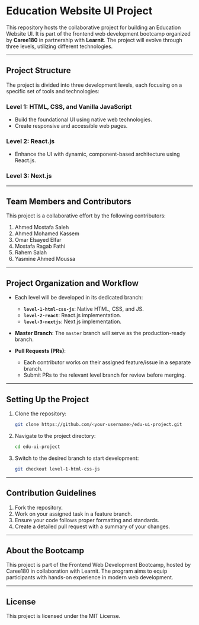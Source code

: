 # Education Website UI Project

This repository hosts the collaborative project for building an Education Website UI. It is part of the frontend web development bootcamp organized by **Caree180** in partnership with **Learnit**. The project will evolve through three levels, utilizing different technologies.

---

## Project Structure

The project is divided into three development levels, each focusing on a specific set of tools and technologies:

### Level 1: HTML, CSS, and Vanilla JavaScript

- Build the foundational UI using native web technologies.
- Create responsive and accessible web pages.

### Level 2: React.js

- Enhance the UI with dynamic, component-based architecture using React.js.

### Level 3: Next.js

---

## Team Members and Contributors

This project is a collaborative effort by the following contributors:

1. Ahmed Mostafa Saleh
2. Ahmed Mohamed Kassem
3. Omar Elsayed Elfar
4. Mostafa Ragab Fathi
5. Rahem Salah
6. Yasmine Ahmed Moussa

---

## Project Organization and Workflow

- Each level will be developed in its dedicated branch:

  - **`level-1-html-css-js`**: Native HTML, CSS, and JS.
  - **`level-2-react`**: React.js implementation.
  - **`level-3-nextjs`**: Next.js implementation.

- **Master Branch**: The `master` branch will serve as the production-ready branch.
- **Pull Requests (PRs)**:
  - Each contributor works on their assigned feature/issue in a separate branch.
  - Submit PRs to the relevant level branch for review before merging.

---

## Setting Up the Project

1. Clone the repository:

   ```bash
   git clone https://github.com/<your-username>/edu-ui-project.git
   ```

2. Navigate to the project directory:

   ```bash
   cd edu-ui-project
   ```

3. Switch to the desired branch to start development:

   ```bash
   git checkout level-1-html-css-js
   ```

---

## Contribution Guidelines

1. Fork the repository.
2. Work on your assigned task in a feature branch.
3. Ensure your code follows proper formatting and standards.
4. Create a detailed pull request with a summary of your changes.

---

## About the Bootcamp

This project is part of the Frontend Web Development Bootcamp, hosted by Caree180 in collaboration with Learnit. The program aims to equip participants with hands-on experience in modern web development.

---

## License

This project is licensed under the MIT License.
